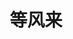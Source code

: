---
home: true
layout: BlogHome
icon: home
bgImage: /img/loli.jpg
bgImageDark: /img/dk.jpg
title: 等风来
heroImage: https://q1.qlogo.cn/g?b=qq&s=0&nk=3139373986
heroText: 等风来
heroFullScreen: true
tagline: 「爱意随风起，风止意难平」
projects:
  - icon: project
    name: 原神！启动！
    desc: 我去！原！
    link: https://ys.mihoyo.com/

  - icon: link
    name: DF-API
    desc: 并无卵用
    link: http://api.dengfenglai.cloud/

  - icon: friend
    name: Yunzai-Bot文档
    desc: XxxX
    link: https://yunzai.icu/

  - icon: link
    name: Yunzai-Bot索引库
    desc: 收集 Yunzai-Bot 的相关内容
    link: https://gitee.com/yhArcadia/Yunzai-Bot-plugins-index

  - icon: friend
    name: TRSS-Script
    desc: 一款更适合你的脚本！
    link: https://trss.me/

  - icon: /logo/QQ.png
    name: 加入QQ交流群
    desc: 一起唠嗑，一起分享
    link: https://group.dengfenglai.cloud/

---